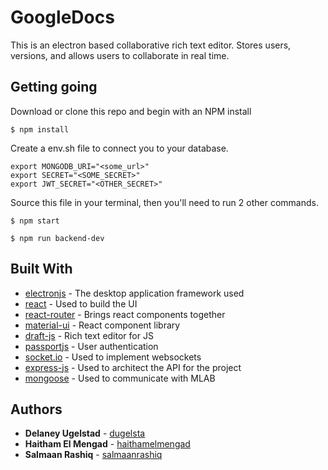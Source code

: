 # GoogleDocs

This is an electron based collaborative rich text editor. Stores users, versions, and allows users to collaborate in real time.

## Getting going

Download or clone this repo and begin with an NPM install


```
$ npm install
```


Create a env.sh file to connect you to your database.

```
export MONGODB_URI="<some_url>"
export SECRET="<SOME_SECRET>"
export JWT_SECRET="<OTHER_SECRET>"
```

Source this file in your terminal, then you'll need to run 2 other commands.

```
$ npm start
```
```
$ npm run backend-dev
```

## Built With

* [electronjs](https://electronjs.org/) - The desktop application framework used
* [react](https://reactjs.org/) - Used to build the UI
* [react-router](https://reacttraining.com/react-router/) - Brings react components together
* [material-ui](https://www.material-ui.com) - React component library
* [draft-js](https://draftjs.org/docs/overview.html#content) - Rich text editor for JS
* [passportjs](http://www.passportjs.org/) - User authentication
* [socket.io](https://socket.io/) - Used to implement websockets
* [express-js](http://expressjs.com/) - Used to architect the API for the project
* [mongoose](http://mongoosejs.com/) - Used to communicate with MLAB


## Authors

* **Delaney Ugelstad** - [dugelsta](https://github.com/dugelsta/)
* **Haitham El Mengad** - [haithamelmengad](https://github.com/haithamelmengad/)
* **Salmaan Rashiq** - [salmaanrashiq](https://github.com/salmaanrashiq/)
